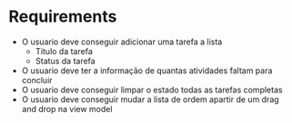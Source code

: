 
# Requirements

- O usuario deve conseguir adicionar uma tarefa a lista
  - Titulo da tarefa
  - Status da tarefa
- O usuario deve ter a informação de quantas atividades faltam para concluir
- O usuario deve conseguir limpar o estado todas as tarefas completas
- O usuario deve conseguir mudar a lista de ordem apartir de um drag and drop na view model